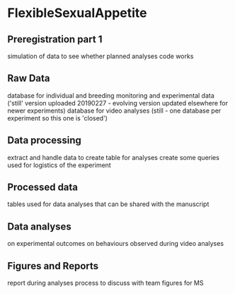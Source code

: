 # FlexibleSexualAppetite

## Preregistration part 1
simulation of data to see whether planned analyses code works  

## Raw Data
database for individual and breeding monitoring and experimental data ('still' version uploaded 20190227 - evolving version updated elsewhere for newer experiments)
database for video analyses (still - one database per experiment so this one is 'closed')

## Data processing
extract and handle data to create table for analyses
create some queries used for logistics of the experiment

## Processed data
tables used for data analyses that can be shared with the manuscript

## Data analyses
on experimental outcomes
on behaviours observed during video analyses

## Figures and Reports
report during analyses process to discuss with team
figures for MS